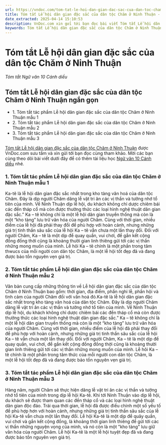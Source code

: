 ```yaml
---
url: https://vndoc.com/tom-tat-le-hoi-dan-gian-dac-sac-cua-dan-toc-cham-o-ninh-thuan-277179
title: Tóm tắt Lễ hội dân gian đặc sắc của dân tộc Chăm ở Ninh Thuận - Tóm tắt Ngữ văn 10 Cánh diều - VnDoc.com
date_extracted: 2025-04-14 15:10:53
description: VnDoc.com xin gửi tới bạn đọc bài viết Tóm tắt Lễ hội dân gian đặc sắc của dân tộc Chăm ở Ninh Thuận. Mời các bạn cùng tham khảo chi tiết.
keywords: Tóm tắt Lễ hội dân gian đặc sắc của dân tộc Chăm ở Ninh Thuận,Tóm tắt tác phẩm Lễ hội dân gian đặc sắc của dân tộc Chăm ở Ninh Thuận,Tóm tắt bài Lễ hội dân gian đặc sắc của dân tộc Chăm ở Ninh Thuận,Lễ hội dân gian đặc sắc của dân tộc Chăm ở Ninh Thuận,ngữ văn 10 CD,tóm tắt ngữ văn 10 cd,ngữ văn 10 cánh diều,tóm tắt ngữ văn 10 cánh diều
---
```


# Tóm tắt Lễ hội dân gian đặc sắc của dân tộc Chăm ở Ninh Thuận
 _Tóm tắt Ngữ văn 10 Cánh diều_
## Tóm tắt Lễ hội dân gian đặc sắc của dân tộc Chăm ở Ninh Thuận ngắn gọn
  * 1\. Tóm tắt tác phẩm Lễ hội dân gian đặc sắc của dân tộc Chăm ở Ninh Thuận mẫu 1
  * 2\. Tóm tắt tác phẩm Lễ hội dân gian đặc sắc của dân tộc Chăm ở Ninh Thuận mẫu 2
  * 3\. Tóm tắt tác phẩm Lễ hội dân gian đặc sắc của dân tộc Chăm ở Ninh Thuận mẫu 3

[Tóm tắt Lễ hội dân gian đặc sắc của dân tộc Chăm ở Ninh Thuận](<https://vndoc.com/tom-tat-le-hoi-dan-gian-dac-sac-cua-dan-toc-cham-o-ninh-thuan-277179>) được VnDoc.com sưu tầm và xin gửi tới bạn đọc cùng tham khảo. Mời các bạn cùng theo dõi bài viết dưới đây để có thêm tài liệu học [Ngữ văn 10 Cánh diều](<https://vndoc.com/ngu-van-10-canh-dieu-tap1>) nhé.
### 1\. Tóm tắt tác phẩm Lễ hội dân gian đặc sắc của dân tộc Chăm ở Ninh Thuận mẫu 1
Ka-tê là lễ hội dân gian đặc sắc nhất trong kho tàng văn hoá của dân tộc Chăm. Đây là dịp người Chăm dâng lễ vật tri ân các vị thần và tưởng nhớ tổ tiên của mình. Về Ninh Thuận dịp lễ hội, du khách không chỉ dược chiêm bái các đền tháp cổ mà còn được thưởng thức các loại hình nghệ thuật dân gian đặc sắc.” Ka – tê không chỉ là một lễ hội dân gian truyền thống mà còn là một “kho tàng” lưu trữ văn hóa của người Chăm. Cùng với thời gian, nhiều điểm của lễ hội đã phải thay đổi để phù hợp với hoàn cảnh, nhưng những giá trị tinh thần sâu sắc của lễ hội Ka – tê vẫn chưa một lần thay dổi. Đối với người Chăm, Ka – tê là một dịp để quay quần, vui chơi, để gắn kết cộng đồng đồng thời cũng là khoảng thười gian linh thiêng gửi tới các vị thần những mong muốn của mình. Lễ hôi Ka – tê chính là một phần trong tâm thwucs của mỗi người con dân tộc Chăm, là một lễ hội tốt đẹp đã và đang được bảo tồn nguyên vẹn giá trị.
### 2\. Tóm tắt tác phẩm Lễ hội dân gian đặc sắc của dân tộc Chăm ở Ninh Thuận mẫu 2
Văn bản cung cấp những thông tin về Lễ hội dân gian đặc sắc của dân tộc Chăm ở Ninh Thuận bao gồm: thời gian, địa điểm, phần nghi lễ, phần hội và tình cảm của người Chăm đối với văn hoá đó.Ka-tê là lễ hội dân gian đặc sắc nhất trong kho tàng văn hoá của dân tộc Chăm. Đây là dịp người Chăm dâng lễ vật tri ân các vị thần và tưởng nhớ tổ tiên của mình. Về Ninh Thuận dịp lễ hội, du khách không chỉ dược chiêm bái các đền tháp cổ mà còn được thưởng thức các loại hình nghệ thuật dân gian đặc sắc.” Ka – tê không chỉ là một lễ hội dân gian truyền thống mà còn là một “kho tàng” lưu trữ văn hóa của người Chăm. Cùng với thời gian, nhiều điểm của lễ hội đã phải thay đổi để phù hợp với hoàn cảnh, nhưng những giá trị tinh thần sâu sắc của lễ hội Ka – tê vẫn chưa một lần thay dổi. Đối với người Chăm, Ka – tê là một dịp để quay quần, vui chơi, để gắn kết cộng đồng đồng thời cũng là khoảng thười gian linh thiêng gửi tới các vị thần những mong muốn của mình. Lễ hôi Ka – tê chính là một phần trong tâm thức của mỗi người con dân tộc Chăm, là một lễ hội tốt đẹp đã và đang được bảo tồn nguyên vẹn giá trị.
### 3\. Tóm tắt tác phẩm Lễ hội dân gian đặc sắc của dân tộc Chăm ở Ninh Thuận mẫu 3
Hàng năm, người Chăm sẽ thực hiện dâng lễ vật tri ân các vị thần và tưởng nhớ tổ tiên của mình trong dịp lễ hội Ka-tê. Khi tới Ninh Thuận vào dịp lễ hội, du khách sẽ được tham quan các đền tháp cổ và các loại hình nghệ thuật dân gian độc đáo. Trải qua thời gian, lễ hội đã được điều chỉnh một số yếu tố để phù hợp hơn với hoàn cảnh, nhưng những giá trị tinh thần sâu sắc của lễ hội Ka-tê vẫn chưa một lần thay đổi. Lễ hội Ka-tê là một dịp để quây quần, vui chơi và gắn kết cộng đồng, là khoảng thời gian linh thiêng để gửi tới các vị thần những nguyện vọng của mình, và nó còn là một "kho tàng" lưu giữ văn hóa của người Chăm. Lễ hội Ka-tê là một lễ hội tuyệt đẹp đã và đang được bảo tồn nguyên vẹn giá trị.
